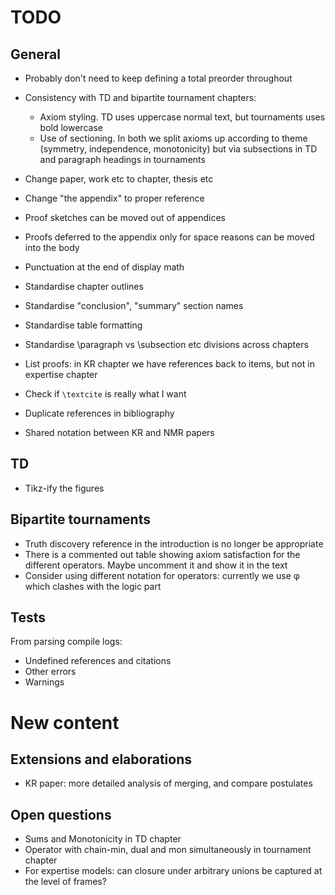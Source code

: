 # TODO

## General

- Probably don't need to keep defining a total preorder throughout

- Consistency with TD and bipartite tournament chapters:
    - Axiom styling. TD uses uppercase normal text, but tournaments uses bold
      lowercase
    - Use of sectioning. In both we split axioms up according to theme
      (symmetry, independence, monotonicity) but via subsections in TD and
      paragraph headings in tournaments

- Change paper, work etc to chapter, thesis etc

- Change "the appendix" to proper reference

- Proof sketches can be moved out of appendices

- Proofs deferred to the appendix only for space reasons can be moved into the
  body

- Punctuation at the end of display math

- Standardise chapter outlines

- Standardise "conclusion", "summary" section names

- Standardise table formatting

- Standardise \paragraph vs \subsection etc divisions across chapters

- List proofs: in KR chapter we have references back to items, but not in
  expertise chapter

- Check if `\textcite` is really what I want

- Duplicate references in bibliography

- Shared notation between KR and NMR papers

## TD

- Tikz-ify the figures

## Bipartite tournaments

- Truth discovery reference in the introduction is no longer be appropriate
- There is a commented out table showing axiom satisfaction for the different
  operators. Maybe uncomment it and show it in the text
- Consider using different notation for operators: currently we use φ which
  clashes with the logic part

## Tests

From parsing compile logs:

- Undefined references and citations
- Other errors
- Warnings

# New content

## Extensions and elaborations

- KR paper: more detailed analysis of merging, and compare postulates

## Open questions

- Sums and Monotonicity in TD chapter
- Operator with chain-min, dual and mon simultaneously in tournament chapter
- For expertise models: can closure under arbitrary unions be captured at the
  level of frames?
